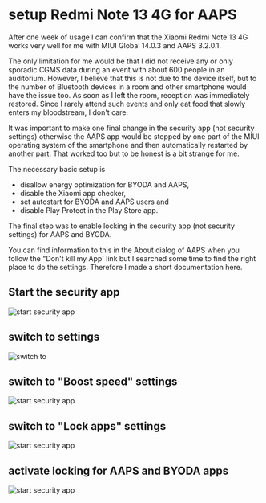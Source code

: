# setup Redmi Note 13 4G for AAPS

After one week of usage I can confirm that the Xiaomi Redmi Note 13 4G works very well for me with MIUI Global 14.0.3 and AAPS 3.2.0.1.

The only limitation for me would be that I did not receive any or only sporadic     CGMS data during an event with about 600 people in an auditorium. However, I believe that this is not due to the device itself, but to the number of Bluetooth devices in a room and other smartphone would have the issue too. As soon as I left the room, reception was immediately restored. Since I rarely attend such events and only eat food that slowly enters my bloodstream, I don't care.

It was important to make one final change in the security app (not security settings)  otherwise the AAPS app would be stopped by one part of the MIUI operating system of the smartphone and then automatically restarted by another part. That worked too but to be honest is a bit strange for me.

The necessary basic setup is

- disallow energy optimization for BYODA and AAPS,
- disable the Xiaomi app checker,
- set autostart for BYODA and AAPS users and
- disable Play Protect in the Play Store app.

The final step was to enable locking in the security app (not security settings) for AAPS and BYODA.

You can find information to this in the About dialog of AAPS when you follow the "Don't kill my App' link but I searched some time to find the right place to do the settings. Therefore I made a short documentation here.

## Start the security app

![start security app](./images/Screenshot_2024-02-05-09-33-08-587_com.miui.home.jpg-500x.jpg)

## switch to settings

![switch to ](./images/Screenshot_2024-02-05-09-18-52-800_com.miui.securitycenter.jpg-500x.jpg)

## switch to "Boost speed" settings

![start security app](./images/Screenshot_2024-02-05-09-19-32-467_com.miui.securitycenter.jpg-500x.jpg)

## switch to "Lock apps" settings

![start security app](./images/Screenshot_2024-02-05-09-19-57-174_com.miui.securitycenter.jpg-500x.jpg)

## activate locking for AAPS and BYODA apps

![start security app](./images/Screenshot_2024-02-05-09-20-18-324_com.miui.securitycenter.jpg-500x.jpg)
